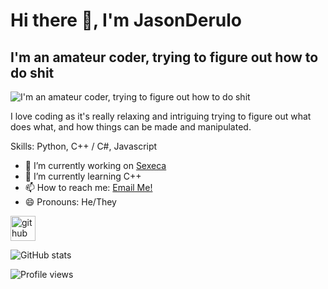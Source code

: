 # Hi there 👋, I'm JasonDerulo
## I'm an amateur coder, trying to figure out how to do shit
![I'm an amateur coder, trying to figure out how to do shit](https://i.imgur.com/170y1dB.gif)

I love coding as it's really relaxing and intriguing trying to figure out what does what, and how things can be made and manipulated.

Skills: Python, C++ / C#, Javascript

- 🔭 I’m currently working on [Sexeca](https://github.com/JasonDerulo1259/Sexeca-FreeVersion) 
- 🌱 I’m currently learning C++ 
- 📫 How to reach me: [Email Me!](mailto:melopelo1259@gmail.com) 
- 😄 Pronouns: He/They 


[<img src='https://cdn.jsdelivr.net/npm/simple-icons@3.0.1/icons/github.svg' alt='github' height='40'>](https://github.com/JasonDerulo1259)  

![GitHub stats](https://github-readme-stats.vercel.app/api?username=JasonDerulo1259&show_icons=true)  

![Profile views](https://gpvc.arturio.dev/JasonDerulo1259)  
